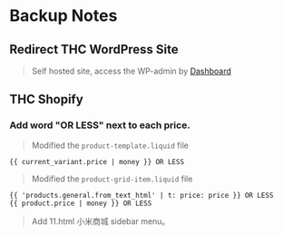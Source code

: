 # Backup Notes

## Redirect THC WordPress Site

> Self hosted site, access the WP-admin by [Dashboard](https://thehighculture.resultco.com/wp-admin/)

## THC Shopify

### Add word "OR LESS" next to each price.

> Modified the `product-template.liquid` file

```
{{ current_variant.price | money }} OR LESS
```

> Modified the `product-grid-item.liquid` file

```
{{ 'products.general.from_text_html' | t: price: price }} OR LESS
{{ product.price | money }} OR LESS
```

> Add 11.html 小米商城 sidebar menu。
